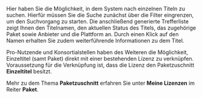 Hier haben Sie die Möglichkeit, in dem System nach einzelnen Titeln zu suchen. Hierfür müssen Sie die Suche zunächst über die Filter eingrenzen, um den Suchvorgang zu starten.
Die anschließend generierte Trefferliste zeigt Ihnen den Titelnamen, den aktuellen Status des Titels, das zugehörige Paket sowie Anbieter und die Plattform an. Durch einen Klick auf den Namen erhalten Sie zudem weiterführende Informationen zu dem Titel. 

Pro-Nutzende und Konsortialstellen haben des Weiteren die Möglichkeit, Einzeltitel (samt Paket) direkt mit einer bestehenden Lizenz zu verknüpfen. Voraussetzung für die Verknüpfung ist, dass die Lizenz den Paketzuschnitt **Einzeltitel** besitzt.

Mehr zu dem Thema **Paketzuschnitt** erfahren Sie unter **Meine Lizenzen** im Reiter **Paket**.



